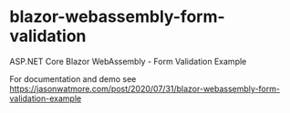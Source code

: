 # blazor-webassembly-form-validation

ASP.NET Core Blazor WebAssembly - Form Validation Example

For documentation and demo see https://jasonwatmore.com/post/2020/07/31/blazor-webassembly-form-validation-example